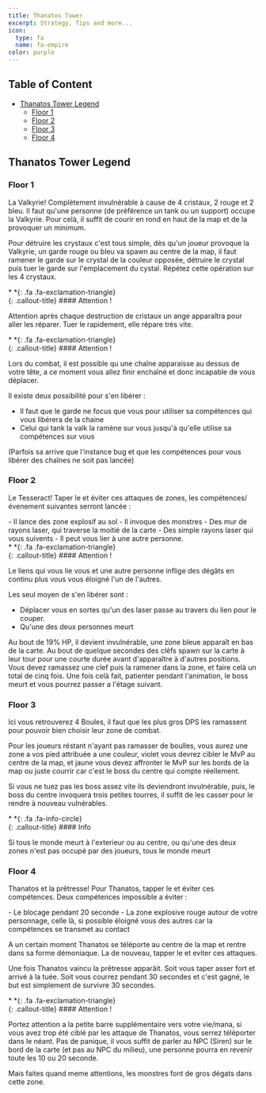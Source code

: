 ```yaml
---
title: Thanatos Tower
excerpt: Strategy, Tips and more...
icon:
  type: fa
  name: fa-empire
color: purple
---
```


## Table of Content

- [Thanatos Tower Legend](#TTL)
  - [Floor 1](#TTL-F1)
  - [Floor 2](#TTL-F2)
  - [Floor 3](#TTL-F3)
  - [Floor 4](#TTL-F4)
  
## Thanatos Tower Legend<a name="TTL"></a>

### Floor 1<a name="TTL-F1"></a>

<p>La Valkyrie! Complètement invulnérable à cause de 4 cristaux, 2 rouge et 2 bleu. Il faut qu'une personne (de préférence un tank ou un support) occupe la Valkyrie. Pour celà, il suffit de courir en rond en haut de la map et de la provoquer un minimum.</p>

<p>Pour détruire les crystaux c'est tous simple, dès qu'un joueur provoque la Valkyrie, un garde rouge ou bleu va spawn au centre de la map, il faut ramener le garde sur le crystal de la couleur opposée, détruire le crystal puis tuer le garde sur l'emplacement du cystal. Répétez cette opération sur les 4 crystaux.</p>

<div class="callout-block callout-danger"><div class="icon-holder">*&nbsp;*{: .fa .fa-exclamation-triangle}
</div><div class="content">
{: .callout-title}
#### Attention !

Attention après chaque destruction de cristaux un ange apparaîtra pour aller les réparer. Tuer le rapidement, elle répare très vite.

</div></div>

<div class="callout-block callout-danger"><div class="icon-holder">*&nbsp;*{: .fa .fa-exclamation-triangle}
</div><div class="content">
{: .callout-title}
#### Attention !

Lors du combat, il est possible qu une chaîne apparaisse au dessus de votre tête, a ce moment vous allez finir enchaîné et donc incapable de vous déplacer.

Il existe deux possibilité pour s'en libérer :
- Il faut que le garde ne focus que vous pour utiliser sa compétences qui vous libérera de la chaine 
- Celui qui tank la valk la ramène sur vous jusqu'à qu'elle utilise sa compétences sur vous

(Parfois sa arrive que l'instance bug et que les compétences pour vous libérer des chaînes ne soit pas lancée)

</div></div>

### Floor 2<a name="TTL-F2"></a>

<p>Le Tesseract! Taper le et éviter ces attaques de zones, les compétences/évenement suivantes serront lancée :</p>
- Il lance des zone explosif au sol
- Il invoque des monstres
- Des mur de rayons laser, qui traverse la moitié de la carte
- Des simple rayons laser qui vous suivents
- Il peut vous lier à une autre personne.

<div class="callout-block callout-danger"><div class="icon-holder">*&nbsp;*{: .fa .fa-exclamation-triangle}
</div><div class="content">
{: .callout-title}
#### Attention !

Le liens qui vous lie vous et une autre personne inflige des dégâts en continu plus vous vous éloigné l'un de l'autres.

Les seul moyen de s'en libérer sont :
- Déplacer vous en sortes qu'un des laser passe au travers du lien pour le couper.
- Qu'une des deux personnes meurt

</div></div>

<p>Au bout de 19% HP, il devient invulnérable, une zone bleue apparaît en bas de la carte. Au bout de quelque secondes des cléfs spawn sur la carte à leur tour pour une courte durée avant d'apparaître à d'autres positions. Vous devez ramassez une clef puis la ramener dans la zone, et faire celà un total de cinq fois. Une fois celà fait, patienter pendant l'animation, le boss meurt et vous pourrez passer a l'étage suivant.</p>

### Floor 3<a name="TTL-F3"></a>

<p>Ici vous retrouverez 4 Boules, il faut que les plus gros DPS les ramassent pour pouvoir bien choisir leur zone de combat.</p>

<p>Pour les joueurs réstant n'ayant pas ramasser de boulles, vous aurez une zone a vos pied attribuée a une couleur, violet vous devrez cibler le MvP au centre de la map, et jaune vous devez affronter le MvP sur les bords de la map ou juste courrir car c'est le boss du centre qui compte réellement.</p>

<p>Si vous ne tuez pas les boss assez vite ils deviendront invulnérable, puis, le boss du centre invoquera trois petites tourres, il suffit de les casser pour le rendre à nouveau vulnérables.</p>

<div class="callout-block callout-info"><div class="icon-holder">*&nbsp;*{: .fa .fa-info-circle}
</div><div class="content">
{: .callout-title}
#### Info

Si tous le monde meurt à l'exterieur ou au centre, ou qu'une des deux zones n'est pas occupé par des joueurs, tous le monde meurt

</div></div>


### Floor 4<a name="TTL-F4"></a>

<p>Thanatos et la prêtresse! Pour Thanatos, tapper le et éviter ces compétences. Deux compétences impossible a éviter :</p>
- Le blocage pendant 20 seconde
- La zone explosive rouge autour de votre personnage, celle là, si possible éloigné vous des autres car la compétences se transmet au contact

<p>A un certain moment Thanatos se téléporte au centre de la map et rentre dans sa forme démoniaque. La de nouveau, tapper le et eviter ces attaques.</p>

<p>Une fois Thanatos vaincu la prêtresse apparâit. Soit vous taper asser fort et arrivé à la tuée. Soit vous courrez pendant 30 secondes et c'est gagné, le but est simplement de survivre 30 secondes.</p>

<div class="callout-block callout-danger"><div class="icon-holder">*&nbsp;*{: .fa .fa-exclamation-triangle}
</div><div class="content">
{: .callout-title}
#### Attention !

Portez attention a la petite barre supplémentaire vers votre vie/mana, si vous avez trop été ciblé par les attaque de Thanatos, vous serrez téléporter dans le néant.
Pas de panique, il vous suffit de parler au NPC (Siren) sur le bord de la carte (et pas au NPC du milieu), une personne pourra en revenir toute les 10 ou 20 seconde.

Mais faites quand meme attentions, les monstres font de gros dégats dans cette zone.

</div></div>
